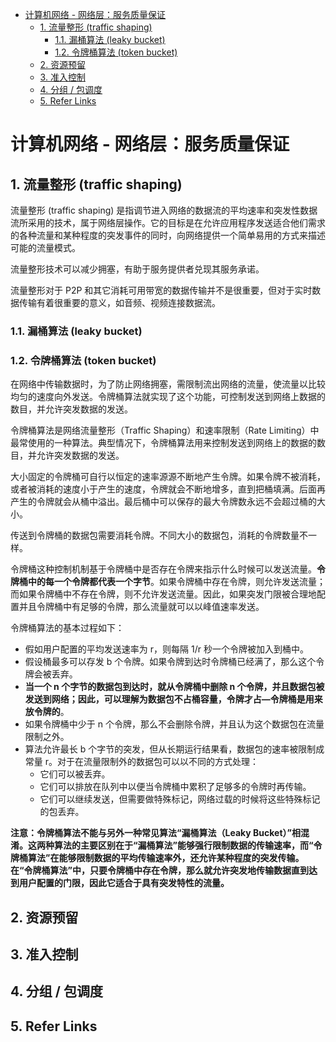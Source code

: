 - [计算机网络 - 网络层：服务质量保证](#计算机网络---网络层服务质量保证)
  - [1. 流量整形 (traffic shaping)](#1-流量整形-traffic-shaping)
    - [1.1. 漏桶算法 (leaky bucket)](#11-漏桶算法-leaky-bucket)
    - [1.2. 令牌桶算法 (token bucket)](#12-令牌桶算法-token-bucket)
  - [2. 资源预留](#2-资源预留)
  - [3. 准入控制](#3-准入控制)
  - [4. 分组 / 包调度](#4-分组--包调度)
  - [5. Refer Links](#5-refer-links)

# 计算机网络 - 网络层：服务质量保证

## 1. 流量整形 (traffic shaping)

流量整形 (traffic shaping) 是指调节进入网络的数据流的平均速率和突发性数据流所采用的技术，属于网络层操作。它的目标是在允许应用程序发送适合他们需求的各种流量和某种程度的突发事件的同时，向网络提供一个简单易用的方式来描述可能的流量模式。

流量整形技术可以减少拥塞，有助于服务提供者兑现其服务承诺。

流量整形对于 P2P 和其它消耗可用带宽的数据传输并不是很重要，但对于实时数据传输有着很重要的意义，如音频、视频连接数据流。

### 1.1. 漏桶算法 (leaky bucket)

### 1.2. 令牌桶算法 (token bucket)

<!-- http://baike.baidu.com/item/%E4%BB%A4%E7%89%8C%E6%A1%B6%E7%AE%97%E6%B3%95 百度百科说的很明白 -->

<!-- 以下加粗的都是暂时理解  可能是错的   看课本 P315 理解 -->

在网络中传输数据时，为了防止网络拥塞，需限制流出网络的流量，使流量以比较均匀的速度向外发送。令牌桶算法就实现了这个功能，可控制发送到网络上数据的数目，并允许突发数据的发送。

令牌桶算法是网络流量整形（Traffic Shaping）和速率限制（Rate Limiting）中最常使用的一种算法。典型情况下，令牌桶算法用来控制发送到网络上的数据的数目，并允许突发数据的发送。

大小固定的令牌桶可自行以恒定的速率源源不断地产生令牌。如果令牌不被消耗，或者被消耗的速度小于产生的速度，令牌就会不断地增多，直到把桶填满。后面再产生的令牌就会从桶中溢出。最后桶中可以保存的最大令牌数永远不会超过桶的大小。

传送到令牌桶的数据包需要消耗令牌。不同大小的数据包，消耗的令牌数量不一样。

令牌桶这种控制机制基于令牌桶中是否存在令牌来指示什么时候可以发送流量。**令牌桶中的每一个令牌都代表一个字节**。如果令牌桶中存在令牌，则允许发送流量；而如果令牌桶中不存在令牌，则不允许发送流量。因此，如果突发门限被合理地配置并且令牌桶中有足够的令牌，那么流量就可以以峰值速率发送。

令牌桶算法的基本过程如下：
- 假如用户配置的平均发送速率为 r，则每隔 1/r 秒一个令牌被加入到桶中。
- 假设桶最多可以存发 b 个令牌。如果令牌到达时令牌桶已经满了，那么这个令牌会被丢弃。
- **当一个 n 个字节的数据包到达时，就从令牌桶中删除 n 个令牌，并且数据包被发送到网络；因此，可以理解为数据包不占桶容量，令牌才占—令牌桶是用来放令牌的**。
- 如果令牌桶中少于 n 个令牌，那么不会删除令牌，并且认为这个数据包在流量限制之外。
- 算法允许最长 b 个字节的突发，但从长期运行结果看，数据包的速率被限制成常量 r。对于在流量限制外的数据包可以以不同的方式处理：
  - 它们可以被丢弃。
  - 它们可以排放在队列中以便当令牌桶中累积了足够多的令牌时再传输。
  - 它们可以继续发送，但需要做特殊标记，网络过载的时候将这些特殊标记的包丢弃。

**注意：令牌桶算法不能与另外一种常见算法“漏桶算法（Leaky Bucket）”相混淆。这两种算法的主要区别在于“漏桶算法”能够强行限制数据的传输速率，而“令牌桶算法”在能够限制数据的平均传输速率外，还允许某种程度的突发传输。在“令牌桶算法”中，只要令牌桶中存在令牌，那么就允许突发地传输数据直到达到用户配置的门限，因此它适合于具有突发特性的流量。**

## 2. 资源预留

## 3. 准入控制

## 4. 分组 / 包调度

## 5. Refer Links